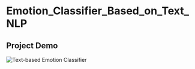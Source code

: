 # Emotion_Classifier_Based_on_Text_NLP

## Project Demo
![Text-based Emotion Classifier](https://user-images.githubusercontent.com/94753771/198879487-12e38a7c-773b-46d4-b0b8-b22175210259.png)
